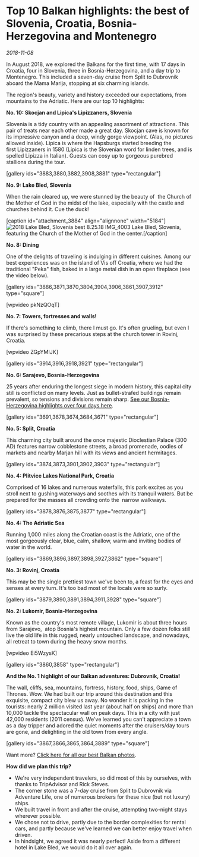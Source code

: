 # Top 10 Balkan highlights: the best of Slovenia, Croatia, Bosnia-Herzegovina and Montenegro
*2018-11-08*


In August 2018, we explored the Balkans for the first time, with 17 days in Croatia, four in Slovenia, three in Bosnia-Herzegovina, and a day trip to Montenegro. This included a seven-day cruise from Split to Dubrovnik aboard the Mama Marija, stopping at six charming islands.

The region's beauty, variety and history exceeded our expectations, from mountains to the Adriatic. Here are our top 10 highlights:

**No. 10: Skocjan and Lipica's Lipizzaners, Slovenia**

Slovenia is a tidy country with an appealing assortment of attractions. This pair of treats near each other made a great day. Skocjan cave is known for its impressive canyon and a deep, windy gorge viewpoint. (Alas, no pictures allowed inside). Lipica is where the Hapsburgs started breeding the first Lipizzaners in 1580 (Lipica is the Slovenian word for linden trees, and is spelled Lipizza in Italian). Guests can cosy up to gorgeous purebred stallions during the tour.

\[gallery ids="3883,3880,3882,3908,3881" type="rectangular"\]

**No. 9: Lake Bled, Slovenia**<!--more-->

When the rain cleared up, we were stunned by the beauty of  the Church of the Mother of God in the midst of the lake, especially with the castle and churches behind it. Cue the duck!

\[caption id="attachment\_3884" align="alignnone" width="5184"\]![2018 Lake Bled, Slovenia best 8.25.18 IMG_4003](images/2018-lake-bled-slovenia-best-8-25-18-img_4003.jpg) Lake Bled, Slovenia, featuring the Church of the Mother of God in the center.\[/caption\]

**No. 8: Dining**

One of the delights of traveling is indulging in different cuisines. Among our best experiences was on the island of Vis off Croatia, where we had the traditional "Peka" fish, baked in a large metal dish in an open fireplace (see the video below).

\[gallery ids="3886,3871,3870,3804,3904,3906,3861,3907,3912" type="square"\]

\[wpvideo pkNzQOqT\]

**No. 7: Towers, fortresses and walls!**

If there's something to climb, there I must go. It's often grueling, but even I was surprised by these precarious steps at the church tower in Rovinj, Croatia.

\[wpvideo ZGpYMIJK\]

\[gallery ids="3914,3916,3918,3921" type="rectangular"\]

**No. 6: Sarajevo, Bosnia-Herzegovina**

25 years after enduring the longest siege in modern history, this capital city still is conflicted on many levels. Just as bullet-strafed buildings remain prevalent, so tensions and divisions remain sharp. [See our Bosnia-Herzegovina highlights over four days here](https://meimeichan.com/2018/11/08/bosnia-herzegovina-highlights-in-4-days/).

\[gallery ids="3691,3678,3674,3684,3671" type="rectangular"\]

**No. 5: Split, Croatia**

This charming city built around the once majestic Dioclestian Palace (300 AD) features narrow cobblestone streets, a broad promenade, oodles of markets and nearby Marjan hill with its views and ancient hermitages.

\[gallery ids="3874,3873,3901,3902,3903" type="rectangular"\]

**No. 4: Plitvice Lakes National Park, Croatia**

Comprised of 16 lakes and numerous waterfalls, this park excites as you stroll next to gushing waterways and soothes with its tranquil waters. But be prepared for the masses all crowding onto the  narrow walkways.

\[gallery ids="3878,3876,3875,3877" type="rectangular"\]

**No. 4: The Adriatic Sea**

Running 1,000 miles along the Croatian coast is the Adriatic, one of the most gorgeously clear, blue, calm, shallow, warm and inviting bodies of water in the world.

\[gallery ids="3869,3896,3897,3898,3927,3862" type="square"\]

**No. 3: Rovinj, Croatia**

This may be the single prettiest town we've been to, a feast for the eyes and senses at every turn. It's too bad most of the locals were so surly.

\[gallery ids="3879,3890,3891,3894,3911,3928" type="square"\]

**No. 2: Lukomir, Bosnia-Herzegovina**

Known as the country's most remote village, Lukomir is about three hours from Sarajevo,  atop Bosnia's highest mountain. Only a few dozen folks still live the old life in this rugged, nearly untouched landscape, and nowadays, all retreat to town during the heavy snow months.

\[wpvideo Ei5WzysK\]

\[gallery ids="3860,3858" type="rectangular"\]

**And the No. 1 highlight of our Balkan adventures: Dubrovnik, Croatia!**

The wall, cliffs, sea, mountains, fortress, history, food, ships, Game of Thrones. Wow. We had built our trip around this destination and this exquisite, compact city blew us away. No wonder it is packing in the tourists: nearly 2 million visited last year (about half on ships) and more than 10,000 tackle the spectacular wall on peak days. This in a city with just 42,000 residents (2011 census). We've learned you can't appreciate a town as a day tripper and adored the quiet moments after the cruisers/day tours are gone, and delighting in the old town from every angle.

\[gallery ids="3867,3866,3865,3864,3889" type="square"\]

Want more? [Click here for all our best Balkan photos](https://photos.app.goo.gl/PB6EMQ52Asypj7p68).

**How did we plan this trip?**

- We're very independent travelers, so did most of this by ourselves, with thanks to TripAdvisor and Rick Steves.
- The corner stone was a 7-day cruise from Split to Dubrovnik via Adventure Life, one of numerous brokers for these nice (but not luxury) ships.
- We built travel in front and after the cruise, attempting two-night stays wherever possible.
- We chose not to drive, partly due to the border complexities for rental cars, and partly because we've learned we can better enjoy travel when driven.
- In hindsight, we agreed it was nearly perfect! Aside from a different hotel in Lake Bled, we would do it all over again.
